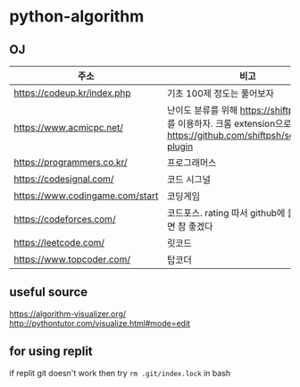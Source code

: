 # python-algorithm


## OJ  

|주소|비고|
|--|--|
|https://codeup.kr/index.php|기초 100제 정도는 풀어보자|
|https://www.acmicpc.net/| 난이도 분류를 위해 https://shiftpsh.com/ 를 이용하자. 크롬 extension으로도 가능 https://github.com/shiftpsh/solvedac-plugin |  
|https://programmers.co.kr/| 프로그래머스 | 
|https://codesignal.com/| 코드 시그널 |  
|https://www.codingame.com/start| 코딩게임 |
|https://codeforces.com/| 코드포스. rating 따서 github에 올려놓으면 참 좋겠다  |  
|https://leetcode.com/| 릿코드 |  
|https://www.topcoder.com/| 탑코더 |  


## useful source
https://algorithm-visualizer.org/  
http://pythontutor.com/visualize.html#mode=edit  

## for using replit

if replit git doesn't work then
try `rm .git/index.lock` in bash
